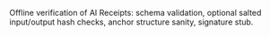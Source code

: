 
Offline verification of AI Receipts: schema validation, optional salted input/output hash checks, anchor structure sanity, signature stub.
